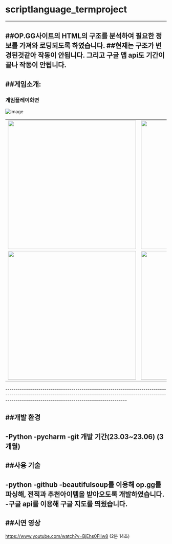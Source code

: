 # scriptlanguage_termproject
 
-----------------------------------------------------------------------------------------------------------------------------------------------------------------------------------------------------------------------
##OP.GG사이트의 HTML의 구조를 분석하여 필요한 정보를 가져와 로딩되도록 하였습니다.
##현재는 구조가 변경된것같아 작동이 안됩니다. 그리고 구글 맵 api도 기간이 끝나 작동이 안됩니다.
-----------------------------------------------------------------------------------------------------------------------------------------------------------------------------------------------------------------------

##게임소개:
-----------------------------------------------------------------------------------------------------------------------------------------------------------------------------------------------------------------------
### 게임플레이화면
![image](https://github.com/user-attachments/assets/4d781a12-78be-40bf-8821-74cd3af6eb24)

<table>
  <tr>
    <td><img src="https://github.com/user-attachments/assets/e3d06365-cb4a-4426-9893-81a7526a1fd3" width="400"/></td>
    <td><img src="https://github.com/user-attachments/assets/10e73559-f68f-4fed-b8c6-7d44973c7583" width="400"/></td>
  </tr>
  <tr>
    <td><img src="https://github.com/user-attachments/assets/71887ca6-da00-4810-9dc2-30dc7b885b17" width="400"/></td>
    <td><img src="https://github.com/user-attachments/assets/1226b76c-21d3-440c-9f9e-7d4a28077232" width="400"/></td>
  </tr>
</table>
-----------------------------------------------------------------------------------------------------------------------------------------------------------------------------------------------------------------------

##개발 환경
-----------------------------------------------------------------------------------------------------------------------------------------------------------------------------------------------------------------------
-Python
-pycharm
-git 개발 기간(23.03~23.06) (3개월)
-----------------------------------------------------------------------------------------------------------------------------------------------------------------------------------------------------------------------

##사용 기술
-----------------------------------------------------------------------------------------------------------------------------------------------------------------------------------------------------------------------
-python
-github
-beautifulsoup를 이용해 op.gg를 파싱해, 전적과 추천아이템을 받아오도록 개발하였습니다.
-구글 api를 이용해 구글 지도를 띄웠습니다.
-----------------------------------------------------------------------------------------------------------------------------------------------------------------------------------------------------------------------

##시연 영상
-----------------------------------------------------------------------------------------------------------------------------------------------------------------------------------------------------------------------
https://www.youtube.com/watch?v=BjEhs0FlIw8 (2분 14초)

